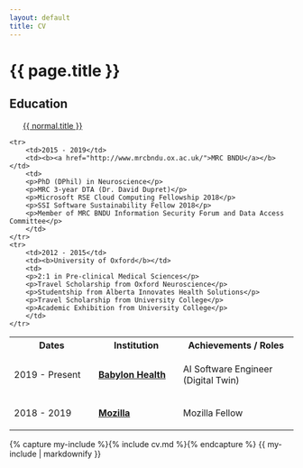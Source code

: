```yaml
---
layout: default
title: CV
---
```

<div class="container">
<h1>{{ page.title }}</h1>
<h2>Education</h2>
<ul class="normal"> 
    <a href="{{ normal.url }}" title="{{ normal.title }}">{{ normal.title }}</a>
</ul>

<table style="width:100%" href="/css/table.css">
  <col width="150">
  <col width="150">
    <tr>
        <th>Dates</th>
        <th>Institution</th>
        <th>Achievements / Roles</th>
    </tr>
    <tr>
        <td>2019 - Present</td>
        <td><b><a href="https://www.babylonhealth.com/">Babylon Health</a></b></td>
        <td>
        <p>AI Software Engineer (Digital Twin)</p>
        </td> 
    </tr>
    <tr>
        <td>2018 - 2019</td>
        <td><b><a href="https://foundation.mozilla.org">Mozilla </a></b></td>
        <td>
        <p>Mozilla Fellow</p>
        </td> 
    </tr>

    <tr>
        <td>2015 - 2019</td>
        <td><b><a href="http://www.mrcbndu.ox.ac.uk/">MRC BNDU</a></b></td>
        <td>
        <p>PhD (DPhil) in Neuroscience</p>
        <p>MRC 3-year DTA (Dr. David Dupret)</p>
        <p>Microsoft RSE Cloud Computing Fellowship 2018</p>
        <p>SSI Software Sustainability Fellow 2018</p>
        <p>Member of MRC BNDU Information Security Forum and Data Access Committee</p>
        </td> 
    </tr>
    <tr>
        <td>2012 - 2015</td>
        <td><b>University of Oxford</b></td>
        <td>
        <p>2:1 in Pre-clinical Medical Sciences</p>
        <p>Travel Scholarship from Oxford Neuroscience</p>
        <p>Studentship from Alberta Innovates Health Solutions</p>
        <p>Travel Scholarship from University College</p>
        <p>Academic Exhibition from University College</p>
        </td>
    </tr>
</table> 

{% capture my-include %}{% include cv.md %}{% endcapture %}
{{ my-include | markdownify }} 
</div>
